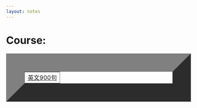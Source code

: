```yaml
---
layout: notes
---
```



<h1 class="about__title">Course:</h1>
<table width="400" border="50">
<tr>
    <td><a href="/notes/900.md" target="_blank">英文900句</a></td>

</table>
